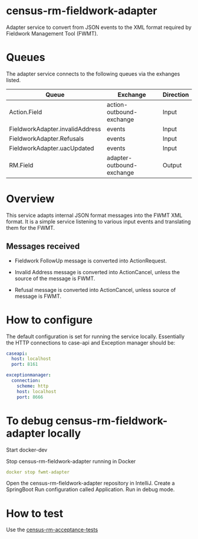 # census-rm-fieldwork-adapter
Adapter service to convert from JSON events to the XML format required by Fieldwork Management Tool (FWMT).

# Queues

The adapter service connects to the following queues via the exhanges listed.

|Queue | Exchange | Direction |
|------|----------|-----------|
|Action.Field | action-outbound-exchange | Input |
|FieldworkAdapter.invalidAddress| events | Input |
|FieldworkAdapter.Refusals | events | Input |
|FieldworkAdapter.uacUpdated | events | Input|
|RM.Field | adapter-outbound-exchange | Output|

# Overview

This service adapts internal JSON format messages into the FWMT XML format.
It is a simple service listening to various input events and translating them for the FWMT.

## Messages received

* Fieldwork FollowUp message is converted into ActionRequest.

* Invalid Address message is converted into ActionCancel, unless the source of the message is FWMT.

* Refusal message is converted into ActionCancel, unless source of message is FWMT.

# How to configure

The default configuration is set for running the service locally. Essentially the HTTP connections to case-api and Exception manager should be:

```yaml
caseapi:
  host: localhost
  port: 8161

exceptionmanager:
  connection:
    scheme: http
    host: localhost
    port: 8666
```
# To debug census-rm-fieldwork-adapter locally

Start docker-dev

Stop census-rm-fieldwork-adapter running in Docker

```yaml
docker stop fwmt-adapter
```

Open the census-rm-fieldwork-adapter repository in IntelliJ.
Create a SpringBoot Run configuration called Application.
Run in debug mode.

# How to test

Use the [census-rm-acceptance-tests](https://github.com/ONSdigital/census-rm-acceptance-tests)